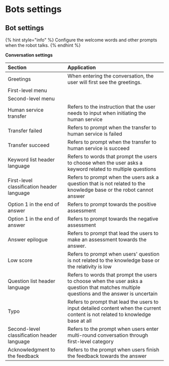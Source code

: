 # Bots settings

## Bot settings

{% hint style="info" %}
  Configure the welcome words and other prompts when the robot talks.
{% endhint %}

**Conversation settings**

| Section | Application |
| :--- | :--- |
| Greetings | When entering the conversation, the user will first see the greetings. |
| First-level menu |  |
| Second-level menu |  |
| Human service transfer | Refers to the instruction that the user needs to input when initiating the human service |
| Transfer failed | Refers to prompt when the transfer to human service is failed |
| Transfer succeed | Refers to prompt when the transfer to human service is succeed |
| Keyword list header language | Refers to words that prompt the users to choose when the user asks a keyword related to multiple questions |
| First-level classification header language | Refers to prompt when the users ask a question that is not related to the knowledge base or the robot cannot answer |
| Option 1 in the end of answer | Refers to prompt towards the positive assessment |
| Option 1 in the end of answer | Refers to prompt towards the negative assessment |
| Answer epilogue | Refers to prompt that lead the users to make an assessment towards the answer. |
| Low score | Refers to prompt when users' question is not related to the knowledge base or the relativity is low |
| Question list header language | Refers to words that prompt the users to choose when the user asks a question that matches multiple questions and the answer is uncertain |
| Typo | Refers to prompt that lead the users to input detailed content when the current content is not related to knowledge base at all |
| Second-level classification header language | Refers to the prompt when users enter multi-round conversation through first-level category |
| Acknowledgment to the feedback | Refers to the prompt when users finish the feedback towards the answer |

